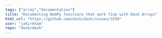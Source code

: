 ```yaml
---
tags: ["array","documentation"]
title: "Documenting NumPy functions that work fine with Dask Arrays"
html_url: "https://github.com/dask/dask/issues/3258"
user: "jakirkham"
repo: "dask/dask"
---
```


